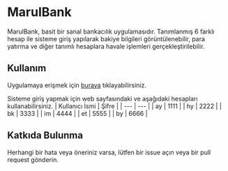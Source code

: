 # MarulBank
MarulBank, basit bir sanal bankacılık uygulamasıdır. Tanımlanmış 6 farklı hesap ile sisteme giriş yapılarak bakiye bilgileri görüntülenebilir, para yatırma ve diğer tanımlı hesaplara havale işlemleri gerçekleştirilebilir.

## Kullanım
Uygulamaya erişmek için [buraya](https://marulbank.netlify.app/) tıklayabilirsiniz.

Sisteme giriş yapmak için web sayfasındaki ve aşağıdaki hesapları kullanabilirsiniz. 
| Kullanıcı İsmi | Şifre |
| --- | --- |
| ay | 1111 |
| hy | 2222 |
| bk | 3333 |
| im | 4444 |
| et | 5555 |
| by | 6666 |

## Katkıda Bulunma
Herhangi bir hata veya öneriniz varsa, lütfen bir issue açın veya bir pull request gönderin.
